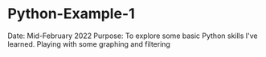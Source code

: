 # Python-Example-1

Date: Mid-February 2022
Purpose: To explore some basic Python skills I've learned. Playing with some graphing and filtering

